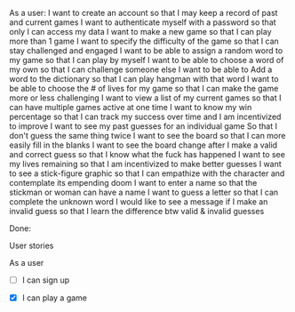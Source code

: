 As a user:
  I want to create an account
    so that I may keep a record of past and current games
  I want to authenticate myself with a password
    so that only I can access my data
  I want to make a new game
    so that I can play more than 1 game
  I want to specify the difficulty of the game
    so that I can stay challenged and engaged
  I want to be able to assign a random word to my game
    so that I can play by myself
  I want to be able to choose a word of my own
    so that I can challenge someone else
  I want to be able to Add a word to the dictionary
    so that I can play hangman with that word
  I want to be able to choose the # of lives for my game
    so that I can make the game more or less challenging
  I want to view a list of my current games
    so that I can have multiple games active at one time
  I want to know my win percentage
    so that I can track my success over time and I am incentivized to improve
  I want to see my past guesses for an individual game
    So that I don't guess the same thing twice
  I want to see the board
    so that I can more easily fill in the blanks
  I want to see the board change after I make a valid and correct guess
    so that I know what the fuck has happened
  I want to see my lives remaining
    so that I am incentivized to make better guesses
  I want to see a stick-figure graphic
    so that I can empathize with the character and contemplate its empending doom
  I want to enter a name
    so that the stickman or woman can have a name
  I want to guess a letter
    so that I can complete the unknown word 
  I would like to see a message if I make an invalid guess
    so that I learn the difference btw valid & invalid guesses

Done:



User stories

As a user

 - [ ] I can sign up
 - [X] I can play a game
 